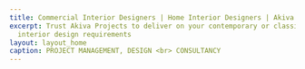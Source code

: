 ```yaml
---
title: Commercial Interior Designers | Home Interior Designers | Akiva Projects
excerpt: Trust Akiva Projects to deliver on your contemporary or classic home or commercial
  interior design requirements
layout: layout_home
caption: PROJECT MANAGEMENT, DESIGN <br> CONSULTANCY
---
```


